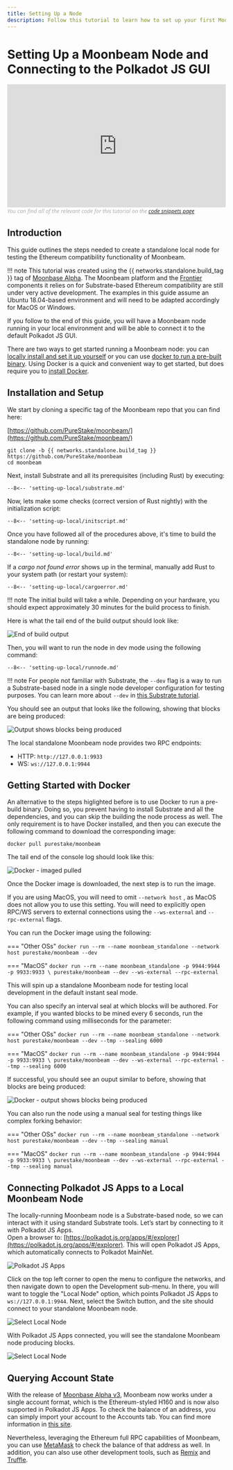 ```yaml
---
title: Setting Up a Node
description: Follow this tutorial to learn how to set up your first Moonbeam node. You’ll also learn how to connect it to and control it with the Polkadot JS GUI.
---
```


# Setting Up a Moonbeam Node and Connecting to the Polkadot JS GUI  
<style>.embed-container { position: relative; padding-bottom: 56.25%; height: 0; overflow: hidden; max-width: 100%; } .embed-container iframe, .embed-container object, .embed-container embed { position: absolute; top: 0; left: 0; width: 100%; height: 100%; }</style><div class='embed-container'><iframe src='https://www.youtube.com/embed//p_0OAHSlHNM' frameborder='0' allowfullscreen></iframe></div>
<style>.caption { font-family: Open Sans, sans-serif; font-size: 0.9em; color: rgba(170, 170, 170, 1); font-style: italic; letter-spacing: 0px; position: relative;}</style><div class='caption'>You can find all of the relevant code for this tutorial on the <a href="{{ config.site_url }}resources/code-snippets/">code snippets page</a></div>

## Introduction  

This guide outlines the steps needed to create a standalone local node for testing the Ethereum compatibility functionality of Moonbeam.

!!! note
    This tutorial was created using the {{ networks.standalone.build_tag }} tag of [Moonbase Alpha](https://github.com/PureStake/moonbeam). The Moonbeam platform and the [Frontier](https://github.com/paritytech/frontier) components it relies on for Substrate-based Ethereum compatibility are still under very active development. The examples in this guide assume an Ubuntu 18.04-based environment and will need to be adapted accordingly for MacOS or Windows.

If you follow to the end of this guide, you will have a Moonbeam node running in your local environment and will be able to connect it to the default Polkadot JS GUI.

There are two ways to get started running a Moonbeam node: you can [locally install and set it up yourself](#installation-and-setup) or you can use [docker to run a pre-built binary](#getting-started-with-docker). Using Docker is a quick and convenient way to get started, but does require you to [install Docker](https://docs.docker.com/get-docker/).

## Installation and Setup  

We start by cloning a specific tag of the Moonbeam repo that you can find here:

[https://github.com/PureStake/moonbeam/](https://github.com/PureStake/moonbeam/)

```
git clone -b {{ networks.standalone.build_tag }} https://github.com/PureStake/moonbeam
cd moonbeam
```

Next, install Substrate and all its prerequisites (including Rust) by executing:

```
--8<-- 'setting-up-local/substrate.md'
```

Now, lets make some checks (correct version of Rust nightly) with the initialization script:

```
--8<-- 'setting-up-local/initscript.md'
```

Once you have followed all of the procedures above, it's time to build the standalone node by running:

```
--8<-- 'setting-up-local/build.md'
```

If a _cargo not found error_ shows up in the terminal, manually add Rust to your system path (or restart your system):

```
--8<-- 'setting-up-local/cargoerror.md'
```

!!! note
    The initial build will take a while. Depending on your hardware, you should expect approximately 30 minutes for the build process to finish.

Here is what the tail end of the build output should look like:

![End of build output](/images/setting-up-a-node/setting-up-node-2b.png)

Then, you will want to run the node in dev mode using the following command:

```
--8<-- 'setting-up-local/runnode.md'
```

!!! note
    For people not familiar with Substrate, the `--dev` flag is a way to run a Substrate-based node in a single node developer configuration for testing purposes. You can learn more about `--dev` in [this Substrate tutorial](https://substrate.dev/docs/en/tutorials/create-your-first-substrate-chain/interact).

You should see an output that looks like the following, showing that blocks are being produced:

![Output shows blocks being produced](/images/setting-up-a-node/setting-up-node-3b.png)

The local standalone Moonbeam node provides two RPC endpoints:
 
 - HTTP: `http://127.0.0.1:9933`
 - WS: `ws://127.0.0.1:9944` 

## Getting Started with Docker

An alternative to the steps higlighted before is to use Docker to run a pre-build binary. Doing so, you prevent having to install Substrate and all the dependencies, and you can skip the building the node process as well. The only requirement is to have Docker installed, and then you can execute the following command to download the corresponding image:

```
docker pull purestake/moonbeam
```
The tail end of the console log should look like this:

![Docker - imaged pulled](/images/setting-up-a-node/setting-up-node-9a.png)

Once the Docker image is downloaded, the next step is to run the image.

If you are using MacOS, you will need to omit `--network host` , as MacOS does not allow you to use this setting. You will need to explicitly open RPC/WS servers to external connections using the `--ws-external` and `--rpc-external` flags.

You can run the Docker image using the following:

=== "Other OSs"
    ```
    docker run --rm --name moonbeam_standalone --network host purestake/moonbeam --dev
    ```

=== "MacOS"
    ```
    docker run --rm --name moonbeam_standalone -p 9944:9944 -p 9933:9933 \
    purestake/moonbeam --dev --ws-external --rpc-external
    ```

This will spin up a standalone Moonbeam node for testing local development in the default instant seal mode. 

You can also specify an interval seal at which blocks will be authored. For example, if you wanted blocks to be mined every 6 seconds, run the following command using milliseconds for the parameter:

=== "Other OSs"
    ```
    docker run --rm --name moonbeam_standalone --network host purestake/moonbeam --dev --tmp --sealing 6000
    ```

=== "MacOS"
    ```
    docker run --rm --name moonbeam_standalone -p 9944:9944 -p 9933:9933 \
    purestake/moonbeam --dev --ws-external --rpc-external --tmp --sealing 6000
    ```

If successful, you should see an ouput similar to before, showing that blocks are being produced:

![Docker - output shows blocks being produced](/images/setting-up-a-node/setting-up-node-8a.png)

You can also run the node using a manual seal for testing things like complex forking behavior:


=== "Other OSs"
    ```
    docker run --rm --name moonbeam_standalone --network host purestake/moonbeam --dev --tmp --sealing manual
    ```

=== "MacOS"
    ```
    docker run --rm --name moonbeam_standalone -p 9944:9944 -p 9933:9933 \
    purestake/moonbeam --dev --ws-external --rpc-external --tmp --sealing manual
    ```

## Connecting Polkadot JS Apps to a Local Moonbeam Node

The locally-running Moonbeam node is a Substrate-based node, so we can interact with it using standard Substrate tools. Let’s start by connecting to it with Polkadot JS Apps.  
Open a browser to: [https://polkadot.js.org/apps/#/explorer](https://polkadot.js.org/apps/#/explorer). This will open Polkadot JS Apps, which automatically connects to Polkadot MainNet. 

![Polkadot JS Apps](/images/setting-up-a-node/setting-up-node-4b.png)

Click on the top left corner to open the menu to configure the networks, and then navigate down to open the Development sub-menu. In there,  you will want to toggle the "Local Node" option, which points Polkadot JS Apps to `ws://127.0.0.1:9944`. Next, select the Switch button, and the site should connect to your standalone Moonbeam node.

![Select Local Node](/images/setting-up-a-node/setting-up-node-5b.png)

With Polkadot JS Apps connected, you will see the standalone Moonbeam node producing blocks.

![Select Local Node](/images/setting-up-a-node/setting-up-node-6b.png)

## Querying Account State

With the release of [Moonbase Alpha v3](https://www.purestake.com/news/moonbeam-network-upgrades-account-structure-to-match-ethereum/), Moonbeam now works under a single account format, which is the Ethereum-styled H160 and is now also supported in Polkadot JS Apps. To check the balance of an address, you can simply import your account to the Accounts tab. You can find more information in [this site](/learn/unified-accounts/).

Nevertheless, leveraging the Ethereum full RPC capabilities of Moonbeam, you can use [MetaMask](/getting-started/local-node/using-metamask/) to check the balance of that address as well. In addition, you can also use other development tools, such as [Remix](/getting-started/local-node/using-remix/) and [Truffle](/getting-started/local-node/using-truffle/).
